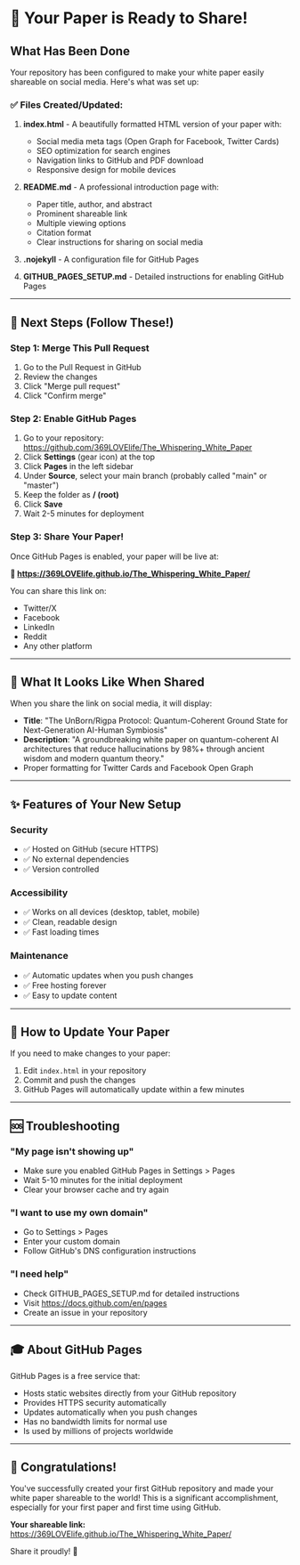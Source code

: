 # 🎉 Your Paper is Ready to Share!

## What Has Been Done

Your repository has been configured to make your white paper easily shareable on social media. Here's what was set up:

### ✅ Files Created/Updated:

1. **index.html** - A beautifully formatted HTML version of your paper with:
   - Social media meta tags (Open Graph for Facebook, Twitter Cards)
   - SEO optimization for search engines
   - Navigation links to GitHub and PDF download
   - Responsive design for mobile devices

2. **README.md** - A professional introduction page with:
   - Paper title, author, and abstract
   - Prominent shareable link
   - Multiple viewing options
   - Citation format
   - Clear instructions for sharing on social media

3. **.nojekyll** - A configuration file for GitHub Pages

4. **GITHUB_PAGES_SETUP.md** - Detailed instructions for enabling GitHub Pages

---

## 🚀 Next Steps (Follow These!)

### Step 1: Merge This Pull Request
1. Go to the Pull Request in GitHub
2. Review the changes
3. Click "Merge pull request"
4. Click "Confirm merge"

### Step 2: Enable GitHub Pages
1. Go to your repository: https://github.com/369LOVElife/The_Whispering_White_Paper
2. Click **Settings** (gear icon) at the top
3. Click **Pages** in the left sidebar
4. Under **Source**, select your main branch (probably called "main" or "master")
5. Keep the folder as **/ (root)**
6. Click **Save**
7. Wait 2-5 minutes for deployment

### Step 3: Share Your Paper!
Once GitHub Pages is enabled, your paper will be live at:

**🔗 https://369LOVElife.github.io/The_Whispering_White_Paper/**

You can share this link on:
- Twitter/X
- Facebook
- LinkedIn
- Reddit
- Any other platform

---

## 📱 What It Looks Like When Shared

When you share the link on social media, it will display:
- **Title**: "The UnBorn/Rigpa Protocol: Quantum-Coherent Ground State for Next-Generation AI-Human Symbiosis"
- **Description**: "A groundbreaking white paper on quantum-coherent AI architectures that reduce hallucinations by 98%+ through ancient wisdom and modern quantum theory."
- Proper formatting for Twitter Cards and Facebook Open Graph

---

## ✨ Features of Your New Setup

### Security
- ✅ Hosted on GitHub (secure HTTPS)
- ✅ No external dependencies
- ✅ Version controlled

### Accessibility
- ✅ Works on all devices (desktop, tablet, mobile)
- ✅ Clean, readable design
- ✅ Fast loading times

### Maintenance
- ✅ Automatic updates when you push changes
- ✅ Free hosting forever
- ✅ Easy to update content

---

## 📝 How to Update Your Paper

If you need to make changes to your paper:

1. Edit `index.html` in your repository
2. Commit and push the changes
3. GitHub Pages will automatically update within a few minutes

---

## 🆘 Troubleshooting

### "My page isn't showing up"
- Make sure you enabled GitHub Pages in Settings > Pages
- Wait 5-10 minutes for the initial deployment
- Clear your browser cache and try again

### "I want to use my own domain"
- Go to Settings > Pages
- Enter your custom domain
- Follow GitHub's DNS configuration instructions

### "I need help"
- Check GITHUB_PAGES_SETUP.md for detailed instructions
- Visit https://docs.github.com/en/pages
- Create an issue in your repository

---

## 🎓 About GitHub Pages

GitHub Pages is a free service that:
- Hosts static websites directly from your GitHub repository
- Provides HTTPS security automatically
- Updates automatically when you push changes
- Has no bandwidth limits for normal use
- Is used by millions of projects worldwide

---

## 🙏 Congratulations!

You've successfully created your first GitHub repository and made your white paper shareable to the world! This is a significant accomplishment, especially for your first paper and first time using GitHub.

**Your shareable link:** https://369LOVElife.github.io/The_Whispering_White_Paper/

Share it proudly! 🌟
